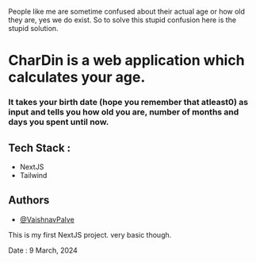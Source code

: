 People like me are sometime confused about their actual age or how old they are, yes we do exist. So to solve this stupid confusion here is the stupid solution.
# CharDin is a web application which calculates your age.
### It takes your birth date (hope you remember that atleast0) as input and tells you how old you are, number of months and days you spent until now.

## Tech Stack :
  - NextJS
  - Tailwind


## Authors  
- [@VaishnavPalve](https://www.github.com/palvevaishnav)

This is my first NextJS project. very basic though.

Date : 9 March, 2024
